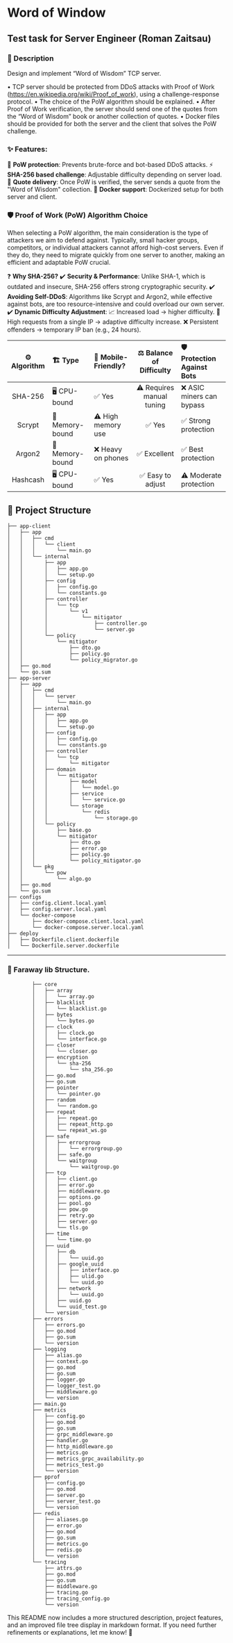 # Word of Window

## Test task for Server Engineer (Roman Zaitsau)

### 📜 Description
Design and implement “Word of Wisdom” TCP server.

• TCP server should be protected from DDoS attacks with Proof of Work (https://en.wikipedia.org/wiki/Proof_of_work), using a challenge-response protocol.
• The choice of the PoW algorithm should be explained.
• After Proof of Work verification, the server should send one of the quotes from the “Word of Wisdom” book or another collection of quotes.
• Docker files should be provided for both the server and the client that solves the PoW challenge.

### ✨ Features:

🔐 **PoW protection**: Prevents brute-force and bot-based DDoS attacks.
⚡ **SHA-256 based challenge**: Adjustable difficulty depending on server load.
📖 **Quote delivery**: Once PoW is verified, the server sends a quote from the "Word of Wisdom" collection.
🐳 **Docker support**: Dockerized setup for both server and client.

### 🛡️ Proof of Work (PoW) Algorithm Choice

When selecting a PoW algorithm, the main consideration is the type of attackers we aim to defend against. Typically, small hacker groups, competitors, or individual attackers cannot afford high-cost servers. Even if they do, they need to migrate quickly from one server to another, making an efficient and adaptable PoW crucial.

❓ **Why SHA-256?**
✔️ **Security & Performance**: Unlike SHA-1, which is outdated and insecure, SHA-256 offers strong cryptographic security.
✔️ **Avoiding Self-DDoS**: Algorithms like Scrypt and Argon2, while effective against bots, are too resource-intensive and could overload our own server.
✔️ **Dynamic Difficulty Adjustment**:
📈 Increased load → higher difficulty.
🚫 High requests from a single IP → adaptive difficulty increase.
❌ Persistent offenders → temporary IP ban (e.g., 24 hours).

| ⚙️ Algorithm | 🏗️ Type         | 📱 Mobile-Friendly?       |   ⚖️ Balance of Difficulty   | 🛡️ Protection Against Bots      |
|:----------:|:-------------|:-------------------------|:----------------------------------:|:----------------------------|  
|  SHA-256   | 🖥️ CPU-bound   | ✅ Yes                    |  ⚠️ Requires manual tuning | ❌ ASIC miners can bypass |
|   Scrypt   | 🧠 Memory-bound | ⚠️ High memory use |               ✅ Yes                | ✅ Strong protection         |
|   Argon2   | 🧠 Memory-bound | ❌ Heavy on phones     |    ✅ Excellent              | ✅ Best protection      |
|  Hashcash  | 🖥️ CPU-bound | ✅ Yes                    |  ✅ Easy to adjust  | ⚠️ Moderate protection        |

## 📂 Project Structure

```
├── app-client
│   ├── app
│   │   ├── cmd
│   │   │   └── client
│   │   │       └── main.go
│   │   └── internal
│   │       ├── app
│   │       │   ├── app.go
│   │       │   └── setup.go
│   │       ├── config
│   │       │   ├── config.go
│   │       │   └── constants.go
│   │       ├── controller
│   │       │   └── tcp
│   │       │       └── v1
│   │       │           └── mitigator
│   │       │               ├── controller.go
│   │       │               └── server.go
│   │       └── policy
│   │           └── mitigator
│   │               ├── dto.go
│   │               ├── policy.go
│   │               └── policy_migrator.go
│   ├── go.mod
│   └── go.sum
├── app-server
│   ├── app
│   │   ├── cmd
│   │   │   └── server
│   │   │       └── main.go
│   │   ├── internal
│   │   │   ├── app
│   │   │   │   ├── app.go
│   │   │   │   └── setup.go
│   │   │   ├── config
│   │   │   │   ├── config.go
│   │   │   │   └── constants.go
│   │   │   ├── controller
│   │   │   │   └── tcp
│   │   │   │       └── mitigator
│   │   │   ├── domain
│   │   │   │   └── mitigator
│   │   │   │       ├── model
│   │   │   │       │   └── model.go
│   │   │   │       ├── service
│   │   │   │       │   └── service.go
│   │   │   │       └── storage
│   │   │   │           └── redis
│   │   │   │               └── storage.go
│   │   │   └── policy
│   │   │       ├── base.go
│   │   │       └── mitigator
│   │   │           ├── dto.go
│   │   │           ├── error.go
│   │   │           ├── policy.go
│   │   │           └── policy_mitigator.go
│   │   └── pkg
│   │       └── pow
│   │           └── algo.go
│   ├── go.mod
│   └── go.sum
├── configs
│   ├── config.client.local.yaml
│   ├── config.server.local.yaml
│   └── docker-compose
│       ├── docker-compose.client.local.yaml
│       └── docker-compose.server.local.yaml
├── deploy
│   ├── Dockerfile.client.dockerfile
│   └── Dockerfile.server.dockerfile
```

---

### 📂 Faraway lib Structure.

```
        ├── core
        │   ├── array
        │   │   └── array.go
        │   ├── blacklist
        │   │   └── blacklist.go
        │   ├── bytes
        │   │   └── bytes.go
        │   ├── clock
        │   │   ├── clock.go
        │   │   └── interface.go
        │   ├── closer
        │   │   └── closer.go
        │   ├── encryption
        │   │   └── sha-256
        │   │       └── sha_256.go
        │   ├── go.mod
        │   ├── go.sum
        │   ├── pointer
        │   │   └── pointer.go
        │   ├── random
        │   │   └── random.go
        │   ├── repeat
        │   │   ├── repeat.go
        │   │   ├── repeat_http.go
        │   │   └── repeat_ws.go
        │   ├── safe
        │   │   ├── errorgroup
        │   │   │   └── errorgroup.go
        │   │   ├── safe.go
        │   │   └── waitgroup
        │   │       └── waitgroup.go
        │   ├── tcp
        │   │   ├── client.go
        │   │   ├── error.go
        │   │   ├── middleware.go
        │   │   ├── options.go
        │   │   ├── pool.go
        │   │   ├── pow.go
        │   │   ├── retry.go
        │   │   ├── server.go
        │   │   └── tls.go
        │   ├── time
        │   │   └── time.go
        │   ├── uuid
        │   │   ├── db
        │   │   │   └── uuid.go
        │   │   ├── google_uuid
        │   │   │   ├── interface.go
        │   │   │   ├── ulid.go
        │   │   │   └── uuid.go
        │   │   ├── network
        │   │   │   └── uuid.go
        │   │   ├── uuid.go
        │   │   └── uuid_test.go
        │   └── version
        ├── errors
        │   ├── errors.go
        │   ├── go.mod
        │   ├── go.sum
        │   └── version
        ├── logging
        │   ├── alias.go
        │   ├── context.go
        │   ├── go.mod
        │   ├── go.sum
        │   ├── logger.go
        │   ├── logger_test.go
        │   ├── middleware.go
        │   └── version
        ├── main.go
        ├── metrics
        │   ├── config.go
        │   ├── go.mod
        │   ├── go.sum
        │   ├── grpc_middleware.go
        │   ├── handler.go
        │   ├── http_middleware.go
        │   ├── metrics.go
        │   ├── metrics_grpc_availability.go
        │   ├── metrics_test.go
        │   └── version
        ├── pprof
        │   ├── config.go
        │   ├── go.mod
        │   ├── server.go
        │   ├── server_test.go
        │   └── version
        ├── redis
        │   ├── aliases.go
        │   ├── error.go
        │   ├── go.mod
        │   ├── go.sum
        │   ├── metrics.go
        │   ├── redis.go
        │   └── version
        └── tracing
            ├── attrs.go
            ├── go.mod
            ├── go.sum
            ├── middleware.go
            ├── tracing.go
            ├── tracing_config.go
            └── version
```


This README now includes a more structured description, project features, and an improved file tree display in markdown format. If you need further refinements or explanations, let me know! 🚀
